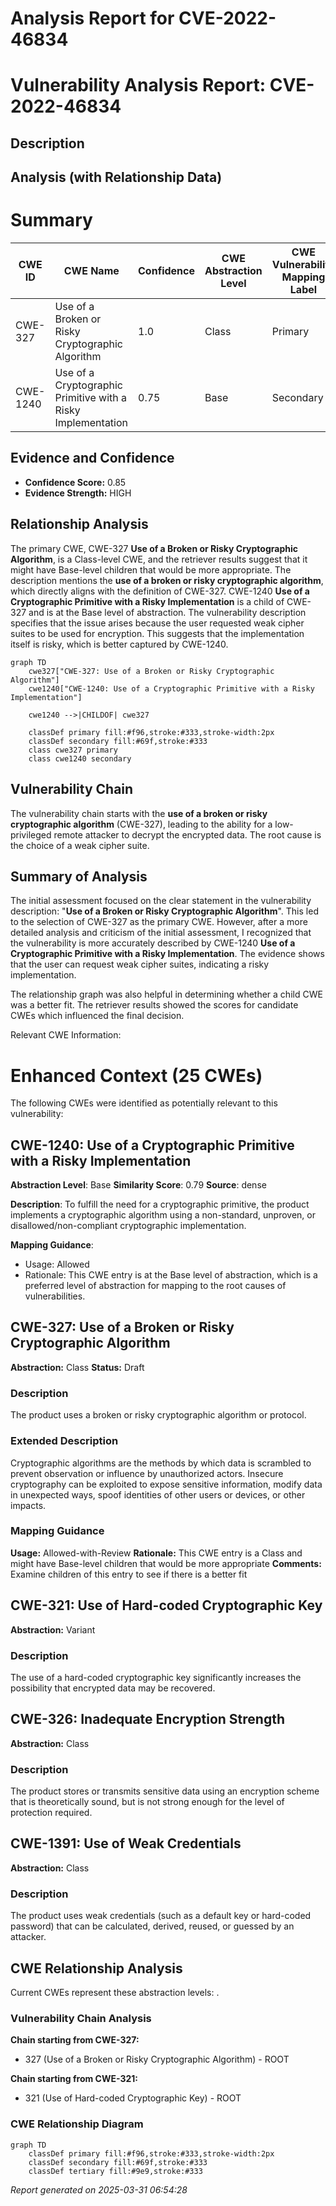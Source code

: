 # Analysis Report for CVE-2022-46834

# Vulnerability Analysis Report: CVE-2022-46834

## Description



## Analysis (with Relationship Data)

# Summary
| CWE ID | CWE Name | Confidence | CWE Abstraction Level | CWE Vulnerability Mapping Label | CWE-Vulnerability Mapping Notes |
|---|---|---|---|---|---|
| CWE-327 | Use of a Broken or Risky Cryptographic Algorithm | 1.0 | Class | Primary | Allowed-with-Review |
| CWE-1240 | Use of a Cryptographic Primitive with a Risky Implementation | 0.75 | Base | Secondary | Allowed |

## Evidence and Confidence

*   **Confidence Score:** 0.85
*   **Evidence Strength:** HIGH

## Relationship Analysis
The primary CWE, CWE-327 **Use of a Broken or Risky Cryptographic Algorithm**, is a Class-level CWE, and the retriever results suggest that it might have Base-level children that would be more appropriate. The description mentions the **use of a broken or risky cryptographic algorithm**, which directly aligns with the definition of CWE-327. CWE-1240 **Use of a Cryptographic Primitive with a Risky Implementation** is a child of CWE-327 and is at the Base level of abstraction. The vulnerability description specifies that the issue arises because the user requested weak cipher suites to be used for encryption. This suggests that the implementation itself is risky, which is better captured by CWE-1240.

```mermaid
graph TD
    cwe327["CWE-327: Use of a Broken or Risky Cryptographic Algorithm"]
    cwe1240["CWE-1240: Use of a Cryptographic Primitive with a Risky Implementation"]
    
    cwe1240 -->|CHILDOF| cwe327
    
    classDef primary fill:#f96,stroke:#333,stroke-width:2px
    classDef secondary fill:#69f,stroke:#333
    class cwe327 primary
    class cwe1240 secondary
```

## Vulnerability Chain
The vulnerability chain starts with the **use of a broken or risky cryptographic algorithm** (CWE-327), leading to the ability for a low-privileged remote attacker to decrypt the encrypted data. The root cause is the choice of a weak cipher suite.

## Summary of Analysis
The initial assessment focused on the clear statement in the vulnerability description: "**Use of a Broken or Risky Cryptographic Algorithm**". This led to the selection of CWE-327 as the primary CWE. However, after a more detailed analysis and criticism of the initial assessment, I recognized that the vulnerability is more accurately described by CWE-1240 **Use of a Cryptographic Primitive with a Risky Implementation**. The evidence shows that the user can request weak cipher suites, indicating a risky implementation.

The relationship graph was also helpful in determining whether a child CWE was a better fit. The retriever results showed the scores for candidate CWEs which influenced the final decision.

Relevant CWE Information:

# Enhanced Context (25 CWEs)
The following CWEs were identified as potentially relevant to this vulnerability:

## CWE-1240: Use of a Cryptographic Primitive with a Risky Implementation
**Abstraction Level**: Base
**Similarity Score**: 0.79
**Source**: dense

**Description**:
To fulfill the need for a cryptographic primitive, the product implements a cryptographic algorithm using a non-standard, unproven, or disallowed/non-compliant cryptographic implementation.

**Mapping Guidance**:
- Usage: Allowed
- Rationale: This CWE entry is at the Base level of abstraction, which is a preferred level of abstraction for mapping to the root causes of vulnerabilities.

## CWE-327: Use of a Broken or Risky Cryptographic Algorithm
**Abstraction:** Class
**Status:** Draft

### Description
The product uses a broken or risky cryptographic algorithm or protocol.

### Extended Description


Cryptographic algorithms are the methods by which data is scrambled to prevent observation or influence by unauthorized actors. Insecure cryptography can be exploited to expose sensitive information, modify data in unexpected ways, spoof identities of other users or devices, or other impacts.

### Mapping Guidance
**Usage:** Allowed-with-Review
**Rationale:** This CWE entry is a Class and might have Base-level children that would be more appropriate
**Comments:** Examine children of this entry to see if there is a better fit

## CWE-321: Use of Hard-coded Cryptographic Key
**Abstraction:** Variant

### Description
The use of a hard-coded cryptographic key significantly increases the possibility that encrypted data may be recovered.

## CWE-326: Inadequate Encryption Strength
**Abstraction:** Class

### Description
The product stores or transmits sensitive data using an encryption scheme that is theoretically sound, but is not strong enough for the level of protection required.

## CWE-1391: Use of Weak Credentials
**Abstraction:** Class

### Description
The product uses weak credentials (such as a default key or hard-coded password) that can be calculated, derived, reused, or guessed by an attacker.


## CWE Relationship Analysis

Current CWEs represent these abstraction levels: .


### Vulnerability Chain Analysis

**Chain starting from CWE-327:**
- 327 (Use of a Broken or Risky Cryptographic Algorithm) - ROOT


**Chain starting from CWE-321:**
- 321 (Use of Hard-coded Cryptographic Key) - ROOT



### CWE Relationship Diagram

```mermaid
graph TD
    classDef primary fill:#f96,stroke:#333,stroke-width:2px
    classDef secondary fill:#69f,stroke:#333
    classDef tertiary fill:#9e9,stroke:#333
```



*Report generated on 2025-03-31 06:54:28*
